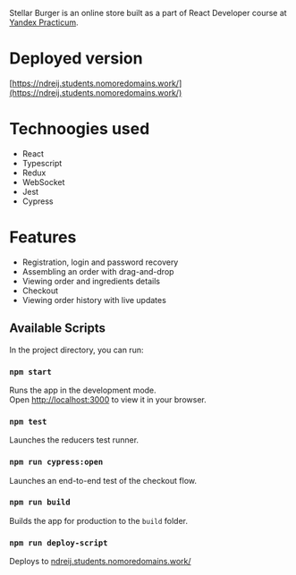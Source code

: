 Stellar Burger is an online store built as a part of React Developer course at [Yandex Practicum](https://practicum.yandex.ru).

# Deployed version

[https://ndreij.students.nomoredomains.work/](https://ndreij.students.nomoredomains.work/)

# Technoogies used

- React
- Typescript
- Redux
- WebSocket
- Jest
- Cypress

# Features

- Registration, login and password recovery
- Assembling an order with drag-and-drop
- Viewing order and ingredients details 
- Checkout
- Viewing order history with live updates

## Available Scripts

In the project directory, you can run:

### `npm start`

Runs the app in the development mode.\
Open [http://localhost:3000](http://localhost:3000) to view it in your browser.

### `npm test`

Launches the reducers test runner.

### `npm run cypress:open`

Launches an end-to-end test of the checkout flow.

### `npm run build`

Builds the app for production to the `build` folder.

### `npm run deploy-script`

Deploys to [ndreij.students.nomoredomains.work/](https://ndreij.students.nomoredomains.work/)
